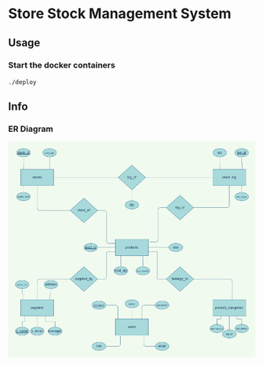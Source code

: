 # Store Stock Management System

## Usage
### Start the docker containers

```sh
./deploy
```

## Info
### ER Diagram
![er-diagram](./images/ER-Diagram.png)
